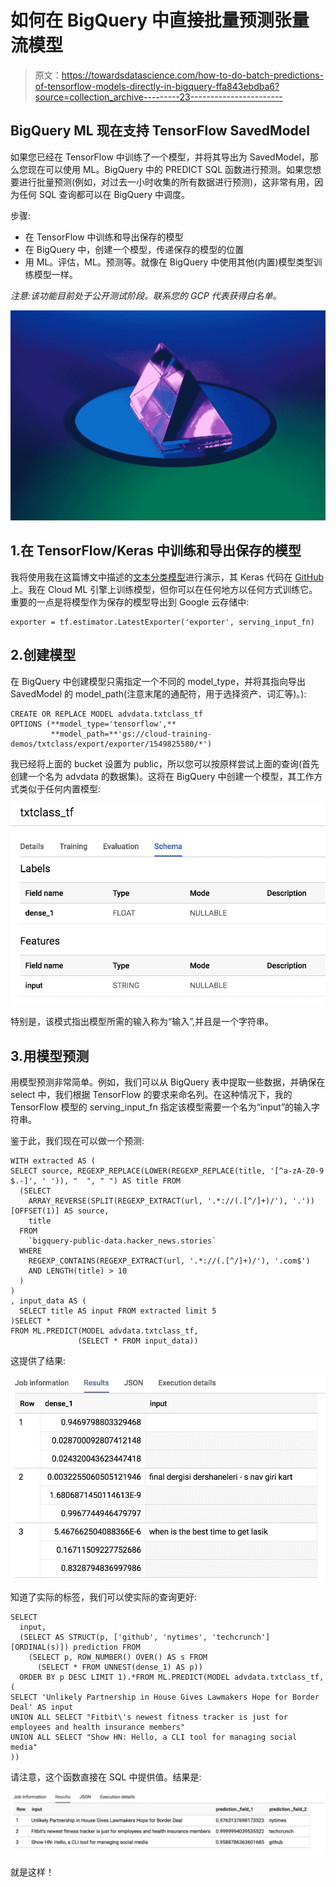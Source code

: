 # 如何在 BigQuery 中直接批量预测张量流模型

> 原文：<https://towardsdatascience.com/how-to-do-batch-predictions-of-tensorflow-models-directly-in-bigquery-ffa843ebdba6?source=collection_archive---------23----------------------->

## BigQuery ML 现在支持 TensorFlow SavedModel

如果您已经在 TensorFlow 中训练了一个模型，并将其导出为 SavedModel，那么您现在可以使用 ML。BigQuery 中的 PREDICT SQL 函数进行预测。如果您想要进行批量预测(例如，对过去一小时收集的所有数据进行预测)，这非常有用，因为任何 SQL 查询都可以在 BigQuery 中调度。

步骤:

*   在 TensorFlow 中训练和导出保存的模型
*   在 BigQuery 中，创建一个模型，传递保存的模型的位置
*   用 ML。评估，ML。预测等。就像在 BigQuery 中使用其他(内置)模型类型训练模型一样。

*注意:该功能目前处于公开测试阶段。联系您的 GCP 代表获得白名单。*

![](img/ebf1519aef320e22d2dd5e3f25302849.png)

## 1.在 TensorFlow/Keras 中训练和导出保存的模型

我将使用我在这篇博文中描述的[文本分类模型](/how-to-do-text-classification-using-tensorflow-word-embeddings-and-cnn-edae13b3e575)进行演示，其 Keras 代码在 [GitHub](https://github.com/GoogleCloudPlatform/training-data-analyst/tree/master/courses/machine_learning/deepdive/09_sequence/txtclsmodel) 上。我在 Cloud ML 引擎上训练模型，但你可以在任何地方以任何方式训练它。重要的一点是将模型作为保存的模型导出到 Google 云存储中:

```
exporter = tf.estimator.LatestExporter('exporter', serving_input_fn)
```

## 2.创建模型

在 BigQuery 中创建模型只需指定一个不同的 model_type，并将其指向导出 SavedModel 的 model_path(注意末尾的通配符，用于选择资产、词汇等)。):

```
CREATE OR REPLACE MODEL advdata.txtclass_tf
OPTIONS (**model_type='tensorflow',**
         **model_path=**'gs://cloud-training-demos/txtclass/export/exporter/1549825580/*')
```

我已经将上面的 bucket 设置为 public，所以您可以按原样尝试上面的查询(首先创建一个名为 advdata 的数据集)。这将在 BigQuery 中创建一个模型，其工作方式类似于任何内置模型:

![](img/2f152d40f667794ec4be1ca19eb2ca18.png)

特别是，该模式指出模型所需的输入称为“输入”,并且是一个字符串。

## 3.用模型预测

用模型预测非常简单。例如，我们可以从 BigQuery 表中提取一些数据，并确保在 select 中，我们根据 TensorFlow 的要求来命名列。在这种情况下，我的 TensorFlow 模型的 serving_input_fn 指定该模型需要一个名为“input”的输入字符串。

鉴于此，我们现在可以做一个预测:

```
WITH extracted AS (
SELECT source, REGEXP_REPLACE(LOWER(REGEXP_REPLACE(title, '[^a-zA-Z0-9 $.-]', ' ')), "  ", " ") AS title FROM
  (SELECT
    ARRAY_REVERSE(SPLIT(REGEXP_EXTRACT(url, '.*://(.[^/]+)/'), '.'))[OFFSET(1)] AS source,
    title
  FROM
    `bigquery-public-data.hacker_news.stories`
  WHERE
    REGEXP_CONTAINS(REGEXP_EXTRACT(url, '.*://(.[^/]+)/'), '.com$')
    AND LENGTH(title) > 10
  )
)
, input_data AS (
  SELECT title AS input FROM extracted limit 5
)SELECT *
FROM ML.PREDICT(MODEL advdata.txtclass_tf, 
               (SELECT * FROM input_data))
```

这提供了结果:

![](img/684a275f8c3bdd7a28ed62df80e26dbe.png)

知道了实际的标签，我们可以使实际的查询更好:

```
SELECT
  input,
  (SELECT AS STRUCT(p, ['github', 'nytimes', 'techcrunch'][ORDINAL(s)]) prediction FROM
    (SELECT p, ROW_NUMBER() OVER() AS s FROM
      (SELECT * FROM UNNEST(dense_1) AS p)) 
  ORDER BY p DESC LIMIT 1).*FROM ML.PREDICT(MODEL advdata.txtclass_tf,
(
SELECT 'Unlikely Partnership in House Gives Lawmakers Hope for Border Deal' AS input
UNION ALL SELECT "Fitbit\'s newest fitness tracker is just for employees and health insurance members"
UNION ALL SELECT "Show HN: Hello, a CLI tool for managing social media"
))
```

请注意，这个函数直接在 SQL 中提供值。结果是:

![](img/d28792f6d1214653821bcd08a8efce60.png)

就是这样！